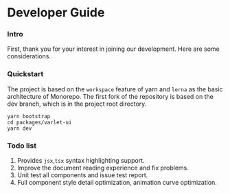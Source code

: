 # Developer Guide

### Intro
First, thank you for your interest in joining our development. Here are some considerations.

### Quickstart
The project is based on the `workspace` feature of yarn and `lerna` as the basic architecture of Monorepo. 
The first fork of the repository is based on the dev branch, which is in the project root directory.

```shell
yarn bootstrap
cd packages/varlet-ui
yarn dev
```

### Todo list
1. Provides `jsx`,`tsx` syntax highlighting support.
2. Improve the document reading experience and fix problems.
3. Unit test all components and issue test report.
4. Full component style detail optimization, animation curve optimization.